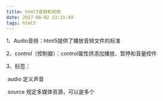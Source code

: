 ```yaml
---
title: html5音频和视频
date: 2017-06-02 23:21:49
tags: html5
---
```


1、Audio音频：html5提供了播放音频文件的标准

2、control（控制器）：control属性供添加播放、暂停和音量控件

3、标签：

​	audio     定义声音

​	source   规定多媒体资源，可以是多个

